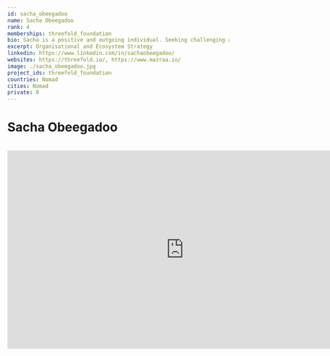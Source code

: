 ```yaml
---
id: sacha_obeegadoo
name: Sacha Obeegadoo
rank: 4
memberships: threefold_foundation
bio: Sacha is a positive and outgoing individual. Seeking challenging and dynamic opportunities, he invests himself in sustainable activities with a view to producing real results and doing good for the world. He believes that change is the only constant.
excerpt: Organisational and Ecosystem Strategy
linkedin: https://www.linkedin.com/in/sachaobeegadoo/
websites: https://threefold.io/, https://www.mazraa.io/
image: ./sacha_obeegadoo.jpg
project_ids: threefold_foundation
countries: Nomad
cities: Nomad
private: 0
---
```


# Sacha Obeegadoo

<BR>

<iframe src="https://player.vimeo.com/video/413265125" width="800" height="450" frameborder="0" allow="autoplay; fullscreen" allowfullscreen></iframe>

<BR>

